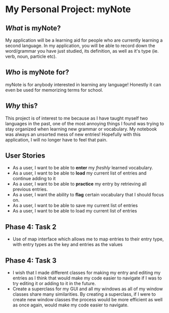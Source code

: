 # My Personal Project: **myNote**

## *What* is myNote?
My application will be a learning aid for people who are currently learning a second language. In my application, 
you will be able to record down the word/grammar you have just studied, its definition, as well as it's type
 (ie. verb, noun, particle etc). 
## *Who* is myNote for?
myNote is for anybody interested in learning any language! Honestly it can even be used for 
memorizing terms for school.
## *Why* this?
 This project is of interest to me because as I have taught myself two languages in the
 past, one of the most annoying things I found was trying to stay organized when learning new grammar or vocabulary.
 My notebook was always an unsorted mess of new entries! 
 Hopefully with this application, I will no longer have to feel that pain. 
## User Stories
- As a user, I want to be able to **enter** my *freshly* learned vocabulary.
- As a user, I want to be able to **load** my current list of entries and continue adding to it
- As a user, I want to be able to **practice** my entry by retrieving all previous entries. 
- As a user, I want the ability to **flag** certain vocabulary that I should focus on.
- As a user, I want to be able to save my current list of entries
- As a user, I want to be able to load my current list of entries

## Phase 4: Task 2
- Use of map interface which allows me to map entries to their entry type, with entry types as the key and 
entries as the values

## Phase 4: Task 3
- I wish that I made different classes for making my entry and editing my entries as I think that would make
my code easier to navigate if I was to try editing it or adding to it in the future.
- Create a superclass for my GUI and all my windows as all of my window classes share many similarities. By creating a
superclass, if I were to create new window classes the process would be more efficient as well as once again, would make
my code easier to navigate.

